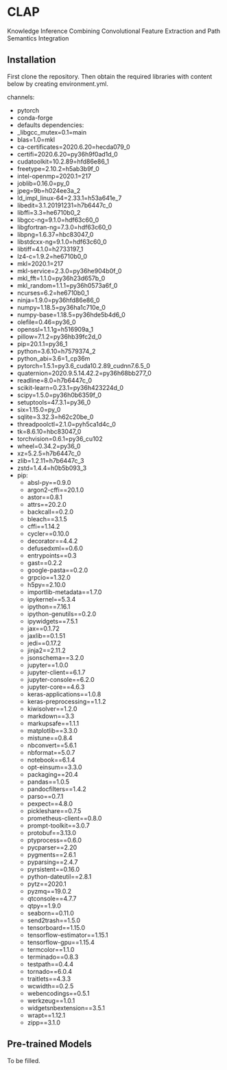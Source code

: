# CLAP
Knowledge Inference Combining Convolutional Feature Extraction and Path Semantics Integration

## Installation
First clone the repository.
Then obtain the required libraries with content below by creating environment.yml.

channels:
  - pytorch
  - conda-forge
  - defaults
dependencies:
  - _libgcc_mutex=0.1=main
  - blas=1.0=mkl
  - ca-certificates=2020.6.20=hecda079_0
  - certifi=2020.6.20=py36h9f0ad1d_0
  - cudatoolkit=10.2.89=hfd86e86_1
  - freetype=2.10.2=h5ab3b9f_0
  - intel-openmp=2020.1=217
  - joblib=0.16.0=py_0
  - jpeg=9b=h024ee3a_2
  - ld_impl_linux-64=2.33.1=h53a641e_7
  - libedit=3.1.20191231=h7b6447c_0
  - libffi=3.3=he6710b0_2
  - libgcc-ng=9.1.0=hdf63c60_0
  - libgfortran-ng=7.3.0=hdf63c60_0
  - libpng=1.6.37=hbc83047_0
  - libstdcxx-ng=9.1.0=hdf63c60_0
  - libtiff=4.1.0=h2733197_1
  - lz4-c=1.9.2=he6710b0_0
  - mkl=2020.1=217
  - mkl-service=2.3.0=py36he904b0f_0
  - mkl_fft=1.1.0=py36h23d657b_0
  - mkl_random=1.1.1=py36h0573a6f_0
  - ncurses=6.2=he6710b0_1
  - ninja=1.9.0=py36hfd86e86_0
  - numpy=1.18.5=py36ha1c710e_0
  - numpy-base=1.18.5=py36hde5b4d6_0
  - olefile=0.46=py36_0
  - openssl=1.1.1g=h516909a_1
  - pillow=7.1.2=py36hb39fc2d_0
  - pip=20.1.1=py36_1
  - python=3.6.10=h7579374_2
  - python_abi=3.6=1_cp36m
  - pytorch=1.5.1=py3.6_cuda10.2.89_cudnn7.6.5_0
  - quaternion=2020.9.5.14.42.2=py36h68bb277_0
  - readline=8.0=h7b6447c_0
  - scikit-learn=0.23.1=py36h423224d_0
  - scipy=1.5.0=py36h0b6359f_0
  - setuptools=47.3.1=py36_0
  - six=1.15.0=py_0
  - sqlite=3.32.3=h62c20be_0
  - threadpoolctl=2.1.0=pyh5ca1d4c_0
  - tk=8.6.10=hbc83047_0
  - torchvision=0.6.1=py36_cu102
  - wheel=0.34.2=py36_0
  - xz=5.2.5=h7b6447c_0
  - zlib=1.2.11=h7b6447c_3
  - zstd=1.4.4=h0b5b093_3
  - pip:
    - absl-py==0.9.0
    - argon2-cffi==20.1.0
    - astor==0.8.1
    - attrs==20.2.0
    - backcall==0.2.0
    - bleach==3.1.5
    - cffi==1.14.2
    - cycler==0.10.0
    - decorator==4.4.2
    - defusedxml==0.6.0
    - entrypoints==0.3
    - gast==0.2.2
    - google-pasta==0.2.0
    - grpcio==1.32.0
    - h5py==2.10.0
    - importlib-metadata==1.7.0
    - ipykernel==5.3.4
    - ipython==7.16.1
    - ipython-genutils==0.2.0
    - ipywidgets==7.5.1
    - jax==0.1.72
    - jaxlib==0.1.51
    - jedi==0.17.2
    - jinja2==2.11.2
    - jsonschema==3.2.0
    - jupyter==1.0.0
    - jupyter-client==6.1.7
    - jupyter-console==6.2.0
    - jupyter-core==4.6.3
    - keras-applications==1.0.8
    - keras-preprocessing==1.1.2
    - kiwisolver==1.2.0
    - markdown==3.3
    - markupsafe==1.1.1
    - matplotlib==3.3.0
    - mistune==0.8.4
    - nbconvert==5.6.1
    - nbformat==5.0.7
    - notebook==6.1.4
    - opt-einsum==3.3.0
    - packaging==20.4
    - pandas==1.0.5
    - pandocfilters==1.4.2
    - parso==0.7.1
    - pexpect==4.8.0
    - pickleshare==0.7.5
    - prometheus-client==0.8.0
    - prompt-toolkit==3.0.7
    - protobuf==3.13.0
    - ptyprocess==0.6.0
    - pycparser==2.20
    - pygments==2.6.1
    - pyparsing==2.4.7
    - pyrsistent==0.16.0
    - python-dateutil==2.8.1
    - pytz==2020.1
    - pyzmq==19.0.2
    - qtconsole==4.7.7
    - qtpy==1.9.0
    - seaborn==0.11.0
    - send2trash==1.5.0
    - tensorboard==1.15.0
    - tensorflow-estimator==1.15.1
    - tensorflow-gpu==1.15.4
    - termcolor==1.1.0
    - terminado==0.8.3
    - testpath==0.4.4
    - tornado==6.0.4
    - traitlets==4.3.3
    - wcwidth==0.2.5
    - webencodings==0.5.1
    - werkzeug==1.0.1
    - widgetsnbextension==3.5.1
    - wrapt==1.12.1
    - zipp==3.1.0

## Pre-trained Models
To be filled.
